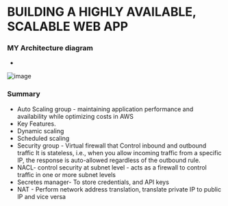 # BUILDING A HIGHLY AVAILABLE, SCALABLE WEB APP
### MY Architecture diagram
- 
![image](https://github.com/user-attachments/assets/7a90dea2-2495-41b3-892b-a37fb59f3f7d)

### Summary
- Auto Scaling group - maintaining application performance and availability while optimizing costs in AWS
- Key Features.
- Dynamic scaling
- Scheduled scaling
- Security group - Virtual firewall that Control inbound and outbound traffic
   It is stateless, i.e., when you allow incoming traffic from a specific IP, the response is auto-allowed regardless of the outbound rule.
- NACL- control security at subnet level - acts as a firewall to control traffic in one or more subnet levels
- Secretes manager- To store credentials, and API keys
- NAT - Perform network address translation, translate private IP to public IP and vice versa
